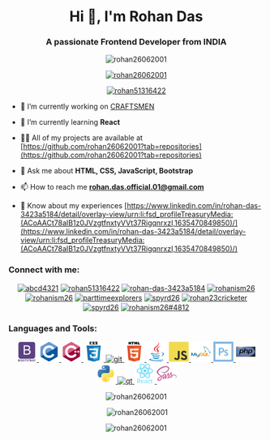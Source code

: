 <h1 align="center">Hi 👋, I'm Rohan Das</h1>
<h3 align="center">A passionate Frontend Developer from INDIA</h3>

<p align="center"> <img src="https://komarev.com/ghpvc/?username=rohan26062001&label=Profile%20views&color=0e75b6&style=flat" alt="rohan26062001" /> </p>

<p align="center"> <a href="https://github.com/ryo-ma/github-profile-trophy"><img src="https://github-profile-trophy.vercel.app/?username=rohan26062001" alt="rohan26062001" /></a> </p>

<p align="center"> <a href="https://twitter.com/rohan51316422" target="blank"><img src="https://img.shields.io/twitter/follow/rohan51316422?logo=twitter&style=for-the-badge" alt="rohan51316422" /></a> </p>

- 🔭 I’m currently working on [CRAFTSMEN](https://github.com/Craftsmen-GDSC)

- 🌱 I’m currently learning **React**

- 👨‍💻 All of my projects are available at [https://github.com/rohan26062001?tab=repositories](https://github.com/rohan26062001?tab=repositories)

- 💬 Ask me about **HTML, CSS, JavaScript, Bootstrap**

- 📫 How to reach me **rohan.das.official.01@gmail.com**

- 📄 Know about my experiences [https://www.linkedin.com/in/rohan-das-3423a5184/detail/overlay-view/urn:li:fsd_profileTreasuryMedia:(ACoAACt78aIB1z0JVzgtfnxtyVVt37RigqnrxzI,1635470849850)/](https://www.linkedin.com/in/rohan-das-3423a5184/detail/overlay-view/urn:li:fsd_profileTreasuryMedia:(ACoAACt78aIB1z0JVzgtfnxtyVVt37RigqnrxzI,1635470849850)/)

<h3 align="left">Connect with me:</h3>
<p align="center">
<a href="https://dev.to/abcd4321" target="blank"><img align="center" src="https://raw.githubusercontent.com/rahuldkjain/github-profile-readme-generator/master/src/images/icons/Social/devto.svg" alt="abcd4321" height="30" width="40" /></a>
<a href="https://twitter.com/rohan51316422" target="blank"><img align="center" src="https://raw.githubusercontent.com/rahuldkjain/github-profile-readme-generator/master/src/images/icons/Social/twitter.svg" alt="rohan51316422" height="30" width="40" /></a>
<a href="https://linkedin.com/in/rohan-das-3423a5184" target="blank"><img align="center" src="https://raw.githubusercontent.com/rahuldkjain/github-profile-readme-generator/master/src/images/icons/Social/linked-in-alt.svg" alt="rohan-das-3423a5184" height="30" width="40" /></a>
<a href="https://fb.com/rohanism26" target="blank"><img align="center" src="https://raw.githubusercontent.com/rahuldkjain/github-profile-readme-generator/master/src/images/icons/Social/facebook.svg" alt="rohanism26" height="30" width="40" /></a>
<a href="https://instagram.com/rohanism26" target="blank"><img align="center" src="https://raw.githubusercontent.com/rahuldkjain/github-profile-readme-generator/master/src/images/icons/Social/instagram.svg" alt="rohanism26" height="30" width="40" /></a>
<a href="https://www.youtube.com/c/parttimeexplorers" target="blank"><img align="center" src="https://raw.githubusercontent.com/rahuldkjain/github-profile-readme-generator/master/src/images/icons/Social/youtube.svg" alt="parttimeexplorers" height="30" width="40" /></a>
<a href="https://www.codechef.com/users/spyrd26" target="blank"><img align="center" src="https://cdn.jsdelivr.net/npm/simple-icons@3.1.0/icons/codechef.svg" alt="spyrd26" height="30" width="40" /></a>
<a href="https://www.hackerrank.com/rohan23cricketer" target="blank"><img align="center" src="https://raw.githubusercontent.com/rahuldkjain/github-profile-readme-generator/master/src/images/icons/Social/hackerrank.svg" alt="rohan23cricketer" height="30" width="40" /></a>
<a href="https://www.leetcode.com/spyrd26" target="blank"><img align="center" src="https://raw.githubusercontent.com/rahuldkjain/github-profile-readme-generator/master/src/images/icons/Social/leet-code.svg" alt="spyrd26" height="30" width="40" /></a>
<a href="https://discord.gg/rohanism26#4812" target="blank"><img align="center" src="https://raw.githubusercontent.com/rahuldkjain/github-profile-readme-generator/master/src/images/icons/Social/discord.svg" alt="rohanism26#4812" height="30" width="40" /></a>
</p>

<h3 align="left">Languages and Tools:</h3>
<p align="center"> <a href="https://getbootstrap.com" target="_blank" rel="noreferrer"> <img src="https://raw.githubusercontent.com/devicons/devicon/master/icons/bootstrap/bootstrap-plain-wordmark.svg" alt="bootstrap" width="40" height="40"/> </a> <a href="https://www.cprogramming.com/" target="_blank" rel="noreferrer"> <img src="https://raw.githubusercontent.com/devicons/devicon/master/icons/c/c-original.svg" alt="c" width="40" height="40"/> </a> <a href="https://www.w3schools.com/cpp/" target="_blank" rel="noreferrer"> <img src="https://raw.githubusercontent.com/devicons/devicon/master/icons/cplusplus/cplusplus-original.svg" alt="cplusplus" width="40" height="40"/> </a> <a href="https://www.w3schools.com/css/" target="_blank" rel="noreferrer"> <img src="https://raw.githubusercontent.com/devicons/devicon/master/icons/css3/css3-original-wordmark.svg" alt="css3" width="40" height="40"/> </a> <a href="https://git-scm.com/" target="_blank" rel="noreferrer"> <img src="https://www.vectorlogo.zone/logos/git-scm/git-scm-icon.svg" alt="git" width="40" height="40"/> </a> <a href="https://www.w3.org/html/" target="_blank" rel="noreferrer"> <img src="https://raw.githubusercontent.com/devicons/devicon/master/icons/html5/html5-original-wordmark.svg" alt="html5" width="40" height="40"/> </a> <a href="https://www.java.com" target="_blank" rel="noreferrer"> <img src="https://raw.githubusercontent.com/devicons/devicon/master/icons/java/java-original.svg" alt="java" width="40" height="40"/> </a> <a href="https://developer.mozilla.org/en-US/docs/Web/JavaScript" target="_blank" rel="noreferrer"> <img src="https://raw.githubusercontent.com/devicons/devicon/master/icons/javascript/javascript-original.svg" alt="javascript" width="40" height="40"/> </a> <a href="https://www.mysql.com/" target="_blank" rel="noreferrer"> <img src="https://raw.githubusercontent.com/devicons/devicon/master/icons/mysql/mysql-original-wordmark.svg" alt="mysql" width="40" height="40"/> </a> <a href="https://www.photoshop.com/en" target="_blank" rel="noreferrer"> <img src="https://raw.githubusercontent.com/devicons/devicon/master/icons/photoshop/photoshop-line.svg" alt="photoshop" width="40" height="40"/> </a> <a href="https://www.php.net" target="_blank" rel="noreferrer"> <img src="https://raw.githubusercontent.com/devicons/devicon/master/icons/php/php-original.svg" alt="php" width="40" height="40"/> </a> <a href="https://www.python.org" target="_blank" rel="noreferrer"> <img src="https://raw.githubusercontent.com/devicons/devicon/master/icons/python/python-original.svg" alt="python" width="40" height="40"/> </a> <a href="https://www.qt.io/" target="_blank" rel="noreferrer"> <img src="https://upload.wikimedia.org/wikipedia/commons/0/0b/Qt_logo_2016.svg" alt="qt" width="40" height="40"/> </a> <a href="https://reactjs.org/" target="_blank" rel="noreferrer"> <img src="https://raw.githubusercontent.com/devicons/devicon/master/icons/react/react-original-wordmark.svg" alt="react" width="40" height="40"/> </a> <a href="https://sass-lang.com" target="_blank" rel="noreferrer"> <img src="https://raw.githubusercontent.com/devicons/devicon/master/icons/sass/sass-original.svg" alt="sass" width="40" height="40"/> </a> </p>

<p align="center"><img src="https://github-readme-stats.vercel.app/api/top-langs?username=rohan26062001&show_icons=true&locale=en&layout=compact" alt="rohan26062001" /></p>

<p align="center">&nbsp;<img src="https://github-readme-stats.vercel.app/api?username=rohan26062001&show_icons=true&locale=en" alt="rohan26062001" /></p>

<p align="center"><img src="https://github-readme-streak-stats.herokuapp.com/?user=rohan26062001&" alt="rohan26062001" /></p>
